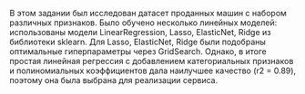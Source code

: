 В этом задании был исследован датасет проданных машин с набором различных признаков. Было обучено несколько линейных моделей: использованы модели LinearRegression, Lasso, ElasticNet, Ridge из библиотеки sklearn. Для Lasso, ElasticNet, Ridge были подобраны оптимальные гиперпараметры через GridSearch. Однако, в итоге простая линейная регрессия с добавлением категориальных признаков и полиномиальных коэффициентов дала наилучшее качество (r2 = 0.89), поэтому она была выбрана для реализации сервиса.
